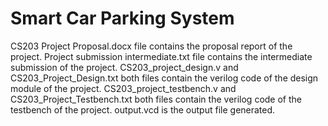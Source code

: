 # Smart Car Parking System
CS203 Project Proposal.docx file contains the proposal report of the project.
Project submission intermediate.txt file contains the intermediate submission of the project.
CS203_project_design.v and CS203_Project_Design.txt both files contain the verilog code of the design module of the project.
CS203_project_testbench.v and CS203_Project_Testbench.txt both files contain the verilog code of the testbench of the project.
output.vcd is the output file generated.
